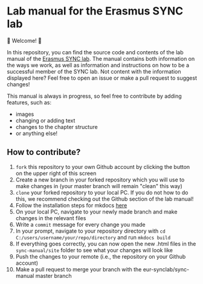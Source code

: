# Lab manual for the Erasmus SYNC lab

:tada: Welcome! :tada:

In this repository, you can find the source code and contents of the lab manual of the [Erasmus SYNC lab](https://erasmus-synclab.nl/). The manual contains both information on the ways we work, 
as well as information and instructions on how to be a successful member of the SYNC lab. Not content with the information displayed here? 
Feel free to open an issue or make a pull request to suggest changes! 

This manual is always in progress, so feel free to contribute by adding features, such as:
- images
- changing or adding text
- changes to the chapter structure
- or anything else!

## How to contribute?
1. `fork` this repository to your own Github account by clicking the button on the upper right of this screen
2. Create a new branch in your forked repository which you will use to make changes in (your master branch will remain "clean" this way)
3. `clone` your forked repository to your local PC. If you do not how to do this, we recommend checking out the Github section of the lab manual!
4. Follow the installation steps for mkdocs [here](https://www.mkdocs.org/#installation)
5. On your local PC, navigate to your newly made branch and make changes in the relevant files
6. Write a `commit` message for every change you made
7. In your prompt, navigate to your repository directory with `cd C:/users/username/your/repo/directory` and run `mkdocs build`
8. If everything goes correctly, you can now open the new .html files in the `sync-manual/site` folder to see what your changes will look like
9. Push the changes to your remote (i.e., the repository on your Github account)
10. Make a pull request to merge your branch with the eur-synclab/sync-manual master branch
